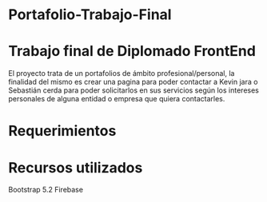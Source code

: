 # Portafolio-Trabajo-Final

# Trabajo final de Diplomado FrontEnd

El proyecto trata de un portafolios de ámbito profesional/personal, la finalidad del mismo es crear una pagina para poder contactar a Kevin jara o Sebastián cerda para poder solicitarlos en sus servicios según los intereses personales de alguna entidad o empresa que quiera contactarles.

# Requerimientos


# Recursos utilizados
Bootstrap 5.2
Firebase
